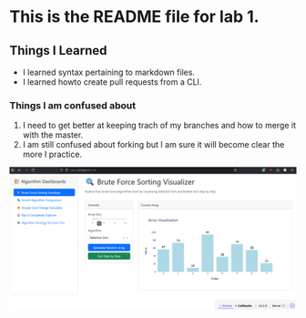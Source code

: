 # This is the README file for lab 1.  

## Things I Learned  
* I learned syntax pertaining to markdown files.
* I learned howto create pull requests from a CLI.

### Things I am confused about
1. I need to get better at keeping trach of my branches and how to merge it with the master.
2. I am still confused about forking but I am sure it will become clear the more I practice.

![Screenshot of dashboard](./algorithm_dashboard.png)

